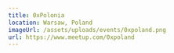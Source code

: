 ```yaml
---
title: 0xPolonia
location: Warsaw, Poland
imageUrl: /assets/uploads/events/0xpoland.png
url: https://www.meetup.com/0xpoland
---
```

